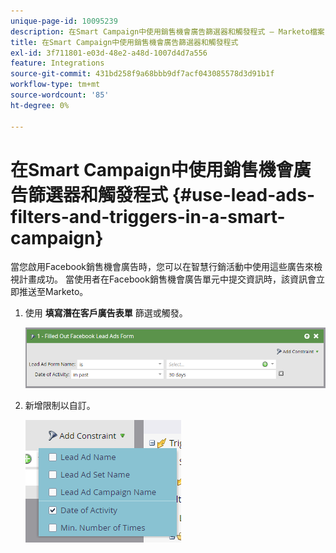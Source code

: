 ```yaml
---
unique-page-id: 10095239
description: 在Smart Campaign中使用銷售機會廣告篩選器和觸發程式 — Marketo檔案 — 產品檔案
title: 在Smart Campaign中使用銷售機會廣告篩選器和觸發程式
exl-id: 3f711801-e03d-48e2-a48d-1007d4d7a556
feature: Integrations
source-git-commit: 431bd258f9a68bbb9df7acf043085578d3d91b1f
workflow-type: tm+mt
source-wordcount: '85'
ht-degree: 0%

---
```


# 在Smart Campaign中使用銷售機會廣告篩選器和觸發程式 {#use-lead-ads-filters-and-triggers-in-a-smart-campaign}

當您啟用Facebook銷售機會廣告時，您可以在智慧行銷活動中使用這些廣告來檢視計畫成功。 當使用者在Facebook銷售機會廣告單元中提交資訊時，該資訊會立即推送至Marketo。

1. 使用 **填寫潛在客戶廣告表單** 篩選或觸發。

   ![](assets/image2016-8-5-11-3a18-3a31.png)

1. 新增限制以自訂。

   ![](assets/image2016-8-5-11-3a19-3a27.png)
